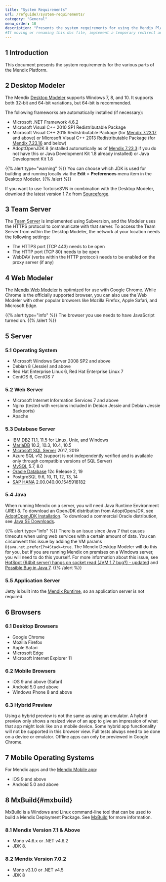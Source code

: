 ```yaml
---
title: "System Requirements"
url: /refguide7/system-requirements/
category: "General"
menu_order: 10
description: "Presents the system requirements for using the Mendix Platform."
#If moving or renaming this doc file, implement a temporary redirect and let the respective team know they should update the URL in the product. See Mapping to Products for more details.
---
```


## 1 Introduction

This document presents the system requirements for the various parts of the Mendix Platform.

## 2 Desktop Modeler

The Mendix [Desktop Modeler](desktop-modeler) supports Windows 7, 8, and 10. It supports both 32-bit and 64-bit variations, but 64-bit is recommended.

The following frameworks are automatically installed (if necessary):

* Microsoft .NET Framework 4.6.2
* Microsoft Visual C++ 2010 SP1 Redistributable Package
* Microsoft Visual C++ 2015 Redistributable Package (for [Mendix 7.23.17](/releasenotes/studio-pro/7.23#72317) and above) or Microsoft Visual C++ 2013 Redistributable Package (for [Mendix 7.23.16](/releasenotes/studio-pro/7.23#72316) and below)
* AdoptOpenJDK 8 (installed automatically as of [Mendix 7.23.3](/releasenotes/studio-pro/7.23#7233) if you do not have this or Java Development Kit 1.8 already installed) or Java Development Kit 1.8

{{% alert type="warning" %}}
You can choose which JDK is used for building and running locally via the **Edit** > **Preferences** menu item in the Desktop Modeler.
{{% /alert %}}

If you want to use TortoiseSVN in combination with the Desktop Modeler, download the latest version 1.7.x from [Sourceforge](http://sourceforge.net/projects/tortoisesvn/files/?source=navbar).

## 3 Team Server

The [Team Server](team-server) is implemented using Subversion, and the Modeler uses the HTTPS protocol to communicate with that server. To access the Team Server from within the Desktop Modeler, the network at your location needs the following settings:

* The HTTPS port (TCP 443) needs to be open
* The HTTP port (TCP 80) needs to be open
* WebDAV (verbs within the HTTP protocol) needs to be enabled on the proxy server (if any)

## 4 Web Modeler

The [Mendix Web Modeler](/studio) is optimized for use with Google Chrome. While Chrome is the officially supported browser, you can also use the Web Modeler with other popular browsers like Mozilla Firefox, Apple Safari, and Microsoft Edge. 

{{% alert type="info" %}}
The browser you use needs to have JavaScript turned on.
{{% /alert %}}

## 5 Server

### 5.1 Operating System

* Microsoft Windows Server 2008 SP2 and above
* Debian 8 (Jessie) and above
* Red Hat Enterprise Linux 6, Red Hat Enterprise Linux 7
* CentOS 6, CentOS 7

### 5.2 Web Server

* Microsoft Internet Information Services 7 and above
* Nginx (tested with versions included in Debian Jessie and Debian Jessie Backports)
* Apache

### 5.3 Database Server

* [IBM DB2](db2) 11.1, 11.5 for Linux, Unix, and Windows
* [MariaDB](mysql) 10.2, 10.3, 10.4, 10.5
* [Microsoft SQL Server](/developerportal/deploy/mendix-on-windows-microsoft-sql-server) 2017, 2019
* Azure SQL v12 (support is not independently verified and is available only through compatible versions of SQL Server)
* [MySQL](mysql) 5.7, 8.0
* [Oracle Database](oracle) 12c Release 2, 19
* PostgreSQL 9.6, 10, 11, 12, 13, 14
* [SAP HANA](saphana) 2.00.040.00.1545918182

### 5.4 Java

When running Mendix on a server, you will need Java Runtime Environment (JRE) 8. To download an OpenJDK distribution from AdoptOpenJDK, see [AdoptOpenJDK Installation](https://adoptopenjdk.net/installation.html). To download a commercial Oracle distribution, see [Java SE Downloads](http://www.oracle.com/technetwork/java/javase/downloads/index.html).

{{% alert type="info" %}}
There is an issue since Java 7 that causes timeouts when using web services with a certain amount of data. You can circumvent this issue by adding the VM params `-Djava.net.preferIPv4Stack=true`. The Mendix Desktop Modeler will do this for you, but if you are running Mendix on premises on a Windows server, you will need to do this yourself. For more information about this issue, see [HotSpot (64bit server) hangs on socket read (JVM 1.7 bug?) - updated](http://blog.bielu.com/2011/11/hotspot-64bit-server-hangs-on-socket.html) and [Possible Bug in Java 7](https://forums.oracle.com/forums/thread.jspa?messageID=9985748).
{{% /alert %}}

### 5.5 Application Server

Jetty is built into the [Mendix Runtime](runtime), so an application server is not required.

## 6 Browsers

### 6.1 Desktop Browsers

* Google Chrome
* Mozilla Firefox 
* Apple Safari
* Microsoft Edge
* Microsoft Internet Explorer 11

### 6.2 Mobile Browsers

* iOS 9 and above (Safari)
* Android 5.0 and above
* Windows Phone 8 and above

### 6.3 Hybrid Preview

Using a hybrid preview is not the same as using an emulator. A hybrid preview only shows a resized view of an app to give an impression of what that app might look like on a mobile device. Some hybrid app functionality will not be supported in this browser view. Full tests always need to be done on a device or emulator. Offline apps can only be previewed in Google Chrome.

## 7 Mobile Operating Systems

For Mendix apps and the [Mendix Mobile app](getting-the-mendix-app):

* iOS 9 and above
* Android 5.0 and above

## 8 MxBuild{#mxbuild}

MxBuild is a Windows and Linux command-line tool that can be used to build a Mendix Deployment Package. See [MxBuild](mxbuild) for more information.

### 8.1 Mendix Version 7.1 & Above

* Mono v4.6.x or .NET v4.6.2
* JDK 8.

### 8.2 Mendix Version 7.0.2

* Mono v3.1.0 or .NET v4.5
* JDK 8
